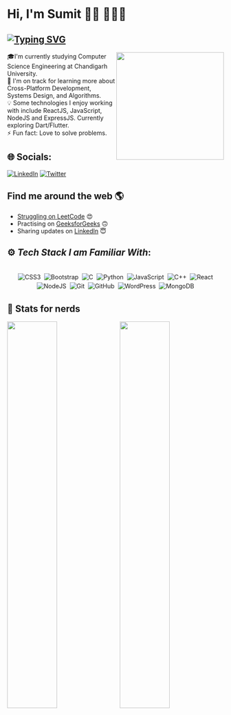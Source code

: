 # Hi, I'm Sumit 👋🏾 👩🏾‍💻

## [![Typing SVG](https://readme-typing-svg.herokuapp.com?size=20&lines=I+Solve+Problems+With+Code)](https://git.io/typing-svg)

<p>
<img src="https://i.imgur.com/LmOlfwe.gif" width="250" height="250" align="right">

🎓I'm currently studying Computer Science  Engineering at Chandigarh University.<br>🌱 I'm on track for learning more about Cross-Platform Development, Systems Design, and Algorithms.<br>💡 Some technologies I enjoy working with include ReactJS, JavaScript, NodeJS and ExpressJS. Currently exploring Dart/Flutter.<br>⚡ Fun fact: Love to solve problems.


## 🌐 Socials:
[![LinkedIn](https://img.shields.io/badge/LinkedIn-%230077B5.svg?logo=linkedin&logoColor=white)](https://linkedin.com/in/https://www.linkedin.com/in/nothingavail/) [![Twitter](https://img.shields.io/badge/Twitter-%231DA1F2.svg?logo=Twitter&logoColor=white)](https://twitter.com/https://twitter.com/i_m_caffeine) 

## Find me around the web 🌎 <a href="https://www.linkedin.com/in/nothingavail/">
- Struggling on <a href="https://leetcode.com/i_m_caffeine/">LeetCode</a> 😍
- Practising on <a href="https://auth.geeksforgeeks.org/user/i_m_caffeine">GeeksforGeeks</a> 🙃
- Sharing updates on <a href="https://www.linkedin.com/in/nothingavail/">LinkedIn</a> 😇

## ⚙️ *Tech Stack I am Familiar With*:

<p align="center">
<br/>
<img alt="CSS3" src="https://img.shields.io/badge/css3%20-%231572B6.svg?&style=for-the-badge&logo=css3&logoColor=white" style="margin:2px;"/>
<img alt="Bootstrap" src="https://img.shields.io/badge/bootstrap%20-%23563D7C.svg?&style=for-the-badge&logo=bootstrap&logoColor=white" style="margin:2px;"/>
<img alt="C" src="https://img.shields.io/badge/c%20-%2300599C.svg?&style=for-the-badge&logo=c&logoColor=white" style="margin:2px;"/>
<img alt="Python" src="https://img.shields.io/badge/python%20-%2314354C.svg?&style=for-the-badge&logo=python&logoColor=white" style="margin:2px;"/>
<img alt="JavaScript" src="https://img.shields.io/badge/javascript%20-%23323330.svg?&style=for-the-badge&logo=javascript&logoColor=%23F7DF1E" style="margin:2px;"/>
<img alt="C++" src="https://img.shields.io/badge/c++%20-%2300599C.svg?&style=for-the-badge&logo=c%2B%2B&ogoColor=white" style="margin:2px;"/>
<img alt="React" src="https://img.shields.io/badge/react%20-%2320232a.svg?&style=for-the-badge&logo=react&logoColor=%2361DAFB" style="margin:2px;"/>
<img alt="NodeJS" src="https://img.shields.io/badge/node.js%20-%2343853D.svg?&style=for-the-badge&logo=node.js&logoColor=white" style="margin:2px;"/>
<img alt="Git" src="https://img.shields.io/badge/git%20-%23F05033.svg?&style=for-the-badge&logo=git&logoColor=white" style="margin:2px;"/>
<img alt="GitHub" src="https://img.shields.io/badge/github%20-%23121011.svg?&style=for-the-badge&logo=github&logoColor=white" style="margin:2px;"/>
<img alt="WordPress" src="https://img.shields.io/badge/WordPress%20-%23117AC9.svg?&style=for-the-badge&logo=WordPress&logoColor=white" style="margin:2px;"/>
<img alt="MongoDB" src ="https://img.shields.io/badge/MongoDB-%234ea94b.svg?&style=for-the-badge&logo=mongodb&logoColor=white" style="margin:2px;"/>
<br/>
</p>
  
## :medal_sports: Stats for nerds
<img  src="https://github-readme-stats.vercel.app/api?username=nothing-available&show_icons=true&hide_border=true&theme=dark" width="48%" align="right" >
<img  src="https://github-readme-streak-stats.herokuapp.com/?user=nothing-available&theme=dark" width="48%" >
<br>

<!-- Proudly created with GPRM ( https://gprm.itsvg.in ) -->
